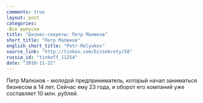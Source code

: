 ```yaml
---
comments: true
layout: post
categories:
-Все выпуски
title: "Бизнес-секреты: Петр Малюков"
short_title: "Петр Малюков"
english_short_title: "Petr-Malyukov"
source_link: "http://tinkov.com/bizsekrety/58"
russia_id: "tinkoff_11254"
date: "2010-11-22"
---
```

Петр Малюков - молодой предприниматель, который начал заниматься бизнесом в 14 лет. Сейчас ему 23 года, и оборот его компаний уже составляет 10 млн. рублей.
